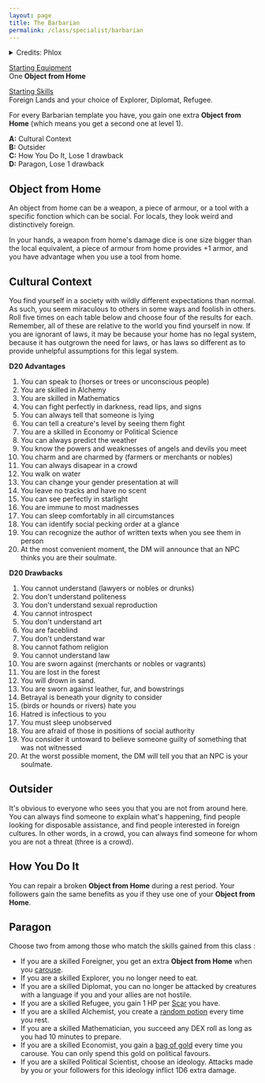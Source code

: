 ```yaml
---
layout: page
title: The Barbarian
permalink: /class/specialist/barbarian
---
```


<details markdown="1">
<summary>Credits: Phlox</summary>
*This class is an adaptation of Phlox's amazing [take on the class](http://whosemeasure.blogspot.com/2020/08/glog-class-barbarian.html), which goes back to the origin of its name: a foreigner. Compared to the original class, I kept Cultural Context and Outsider as-is and simplified the rest. — SaltyGoo*
</details>

<ins>Starting Equipment</ins><br>
One **Object from Home**

<ins>Starting Skills</ins><br>
Foreign Lands and your choice of Explorer, Diplomat, Refugee.

For every Barbarian template you have, you gain one extra **Object from Home** (which means you get a second one at level 1).

**A:** Cultural Context<br>
**B:** Outsider<br>
**C:** How You Do It, Lose 1 drawback<br>
**D:** Paragon, Lose 1 drawback<br>

## Object from Home
An object from home can be a weapon, a piece of armour, or a tool with a specific fonction which can be social. For locals, they look weird and distinctively foreign. 

In your hands, a weapon from home's damage dice is one size bigger than the local equivalent, a piece of armour from home provides +1 armor, and you have advantage when you use a tool from home.

## Cultural Context
You find yourself in a society with wildly different expectations than normal. As such, you seem miraculous to others in some ways and foolish in others. Roll five times on each table below and choose four of the results for each. Remember, all of these are relative to the world you find yourself in now. If you are ignorant of laws, it may be because your home has no legal system, because it has outgrown the need for laws, or has laws so different as to provide unhelpful assumptions for this legal system.

**D20 Advantages**
1. You can speak to (horses or trees or unconscious people)
1. You are skilled in Alchemy
1. You are skilled in Mathematics
1. You can fight perfectly in darkness, read lips, and signs
1. You can always tell that someone is lying
1. You can tell a creature's level by seeing them fight
1. You are a skilled in Economy or Political Science
1. You can always predict the weather
1. You know the powers and weaknesses of angels and devils you meet
1. You charm and are charmed by (farmers or merchants or nobles)
1. You can always disapear in a crowd
1. You walk on water
1. You can change your gender presentation at will
1. You leave no tracks and have no scent
1. You can see perfectly in starlight
1. You are immune to most madnesses
1. You can sleep comfortably in all circumstances
1. You can identify social pecking order at a glance
1. You can recognize the author of written texts when you see them in person
1. At the most convenient moment, the DM will announce that an NPC thinks you are their soulmate.

**D20 Drawbacks**
1. You cannot understand (lawyers or nobles or drunks)
1. You don't understand politeness
1. You don't understand sexual reproduction
1. You cannot introspect
1. You don't understand art
1. You are faceblind
1. You don't understand war
1. You cannot fathom religion
1. You cannot understand law
1. You are sworn against (merchants or nobles or vagrants)
1. You are lost in the forest
1. You will drown in sand.
1. You are sworn against leather, fur, and bowstrings
1. Betrayal is beneath your dignity to consider
1. (birds or hounds or rivers) hate you
1. Hatred is infectious to you
1. You must sleep unobserved
1. You are afraid of those in positions of social authority
1. You consider it untoward to believe someone guilty of something that was not witnessed
1. At the worst possible moment, the DM will tell you that an NPC is your soulmate.

## Outsider
It's obvious to everyone who sees you that you are not from around here. You can always find someone to explain what's happening, find people looking for disposable assistance, and find people interested in foreign cultures. In other words, in a crowd, you can always find someone for whom you are not a threat (three is a crowd).

## How You Do It
You can repair a broken **Object from Home** during a rest period. Your followers gain the same benefits as you if they use one of your **Object from Home**.

## Paragon
Choose two from among those who match the skills gained from this class :

- If you are a skilled Foreigner, you get an extra **Object from Home** when you [carouse](/2020/11/09/base-rules/).
- If you are a skilled Explorer, you no longer need to eat.
- If you are a skilled Diplomat, you can no longer be attacked by creatures with a language if you and your allies are not hostile.
- If you are a skilled Refugee, you gain 1 HP per [Scar](/2020/11/09/base-rules/) you have.
- If you are a skilled Alchemist, you create a [random potion](https://goblinpunch.blogspot.com/2016/05/the-glog-alchemy-and-oozes.html) every time you rest.
- If you are a skilled Mathematician, you succeed any DEX roll as long as you had 10 minutes to prepare.
- If you are a skilled Economist, you gain a [bag of gold](/2024/06/26/currency/) every time you carouse. You can only spend this gold on political favours.
- If you are a skilled Political Scientist, choose an ideology. Attacks made by you or your followers for this ideology inflict 1D6 extra damage.


